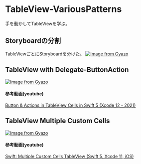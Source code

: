 # TableView-VariousPatterns
手を動かしてTableViewを学ぶ。

## Storyboardの分割
TableViewごとにStoryboardを分けた。
[![Image from Gyazo](https://i.gyazo.com/b8a822b37b2ce3bbf34406173c0b9f28.png)](https://gyazo.com/b8a822b37b2ce3bbf34406173c0b9f28)

## TableView with Delegate-ButtonAction
[![Image from Gyazo](https://i.gyazo.com/e12bb552dbd6118295b358ba1fc48e37.png)](https://gyazo.com/e12bb552dbd6118295b358ba1fc48e37)
#### 参考動画(youtube)
[Button & Actions in TableView Cells in Swift 5 (Xcode 12 - 2021)](https://www.youtube.com/watch?v=ChjXkkqog5k&list=PL5PR3UyfTWvcF_lDzMbDVbm-iwXHJeEvn&index=12)

## TableView Multiple Custom Cells
[![Image from Gyazo](https://i.gyazo.com/09560d7673a6333506fc85398f0df357.png)](https://gyazo.com/09560d7673a6333506fc85398f0df357)
#### 参考動画(youtube)
[Swift: Multiple Custom Cells TableView (Swift 5, Xcode 11, iOS)](https://www.youtube.com/watch?v=bYcfZdoCRe8&list=PL5PR3UyfTWvcF_lDzMbDVbm-iwXHJeEvn&index=8)
